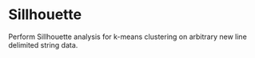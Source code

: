 # Sillhouette
Perform Sillhouette analysis for k-means clustering on arbitrary new line delimited string data.
